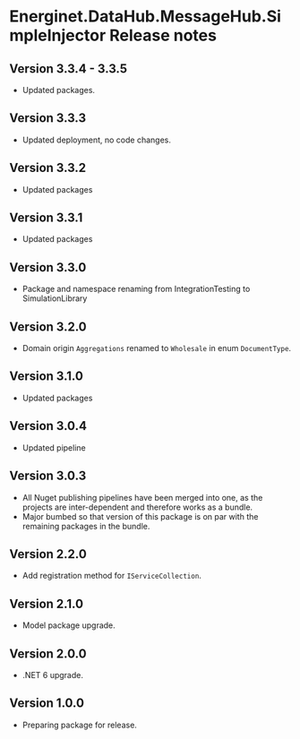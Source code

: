 # Energinet.DataHub.MessageHub.SimpleInjector Release notes

## Version 3.3.4 - 3.3.5

- Updated packages.

## Version 3.3.3

- Updated deployment, no code changes.

## Version 3.3.2

- Updated packages

## Version 3.3.1

- Updated packages

## Version 3.3.0

- Package and namespace renaming from IntegrationTesting to SimulationLibrary

## Version 3.2.0

- Domain origin `Aggregations` renamed to `Wholesale` in enum `DocumentType`.

## Version 3.1.0

- Updated packages

## Version 3.0.4

- Updated pipeline

## Version 3.0.3

- All Nuget publishing pipelines have been merged into one, as the projects are inter-dependent and therefore works as a bundle.
- Major bumbed so that version of this package is on par with the remaining packages in the bundle.

## Version 2.2.0

- Add registration method for `IServiceCollection`.

## Version 2.1.0

- Model package upgrade.

## Version 2.0.0

- .NET 6 upgrade.

## Version 1.0.0

- Preparing package for release.

